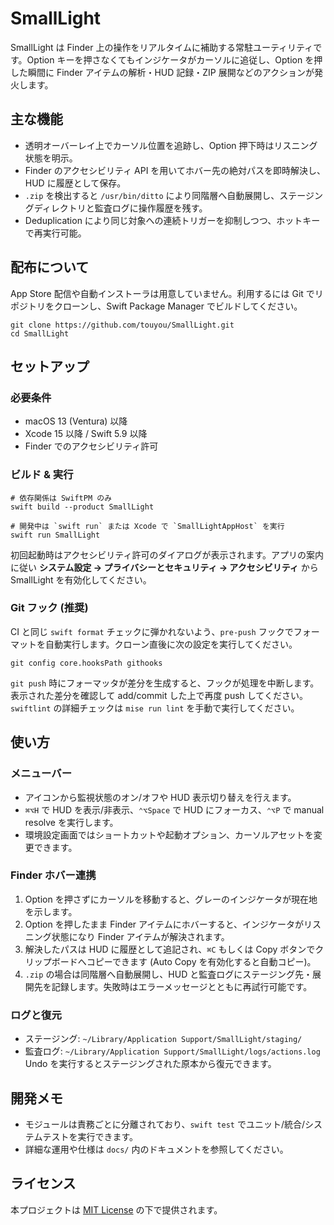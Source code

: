 # SmallLight

SmallLight は Finder 上の操作をリアルタイムに補助する常駐ユーティリティです。Option キーを押さなくてもインジケータがカーソルに追従し、Option を押した瞬間に Finder アイテムの解析・HUD 記録・ZIP 展開などのアクションが発火します。

## 主な機能
- 透明オーバーレイ上でカーソル位置を追跡し、Option 押下時はリスニング状態を明示。
- Finder のアクセシビリティ API を用いてホバー先の絶対パスを即時解決し、HUD に履歴として保存。
- `.zip` を検出すると `/usr/bin/ditto` により同階層へ自動展開し、ステージングディレクトリと監査ログに操作履歴を残す。
- Deduplication により同じ対象への連続トリガーを抑制しつつ、ホットキーで再実行可能。

## 配布について
App Store 配信や自動インストーラは用意していません。利用するには Git でリポジトリをクローンし、Swift Package Manager でビルドしてください。

```
git clone https://github.com/touyou/SmallLight.git
cd SmallLight
```

## セットアップ

### 必要条件
- macOS 13 (Ventura) 以降
- Xcode 15 以降 / Swift 5.9 以降
- Finder でのアクセシビリティ許可

### ビルド & 実行
```
# 依存関係は SwiftPM のみ
swift build --product SmallLight

# 開発中は `swift run` または Xcode で `SmallLightAppHost` を実行
swift run SmallLight
```
初回起動時はアクセシビリティ許可のダイアログが表示されます。アプリの案内に従い **システム設定 → プライバシーとセキュリティ → アクセシビリティ** から SmallLight を有効化してください。

### Git フック (推奨)
CI と同じ `swift format` チェックに弾かれないよう、`pre-push` フックでフォーマットを自動実行します。クローン直後に次の設定を実行してください。

```
git config core.hooksPath githooks
```

`git push` 時にフォーマッタが差分を生成すると、フックが処理を中断します。表示された差分を確認して add/commit した上で再度 push してください。`swiftlint` の詳細チェックは `mise run lint` を手動で実行してください。

## 使い方

### メニューバー
- アイコンから監視状態のオン/オフや HUD 表示切り替えを行えます。
- `⌘⌥H` で HUD を表示/非表示、`⌃⌥Space` で HUD にフォーカス、`⌃⌥P` で manual resolve を実行します。
- 環境設定画面ではショートカットや起動オプション、カーソルアセットを変更できます。

### Finder ホバー連携
1. Option を押さずにカーソルを移動すると、グレーのインジケータが現在地を示します。
2. Option を押したまま Finder アイテムにホバーすると、インジケータがリスニング状態になり Finder アイテムが解決されます。
3. 解決したパスは HUD に履歴として追記され、`⌘C` もしくは Copy ボタンでクリップボードへコピーできます (Auto Copy を有効化すると自動コピー)。
4. `.zip` の場合は同階層へ自動展開し、HUD と監査ログにステージング先・展開先を記録します。失敗時はエラーメッセージとともに再試行可能です。

### ログと復元
- ステージング: `~/Library/Application Support/SmallLight/staging/`
- 監査ログ: `~/Library/Application Support/SmallLight/logs/actions.log`
Undo を実行するとステージングされた原本から復元できます。

## 開発メモ
- モジュールは責務ごとに分離されており、`swift test` でユニット/統合/システムテストを実行できます。
- 詳細な運用や仕様は `docs/` 内のドキュメントを参照してください。

## ライセンス
本プロジェクトは [MIT License](LICENSE) の下で提供されます。
